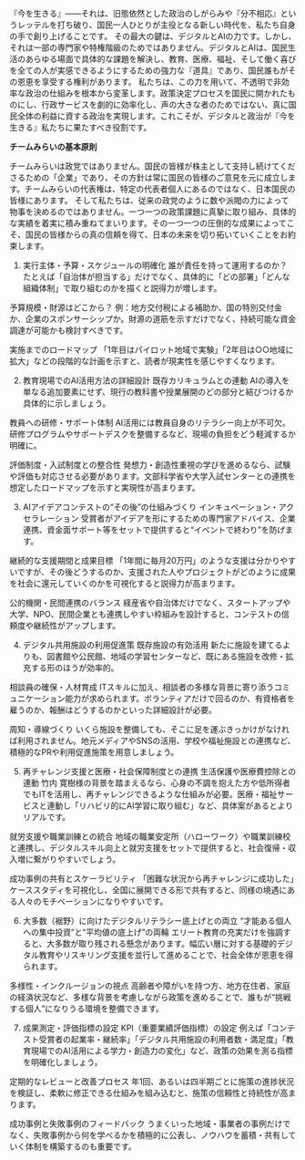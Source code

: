 『今を生きる』――それは、旧態依然とした政治のしがらみや『分不相応』というレッテルを打ち破り、国民一人ひとりが主役となる新しい時代を、私たち自身の手で創り上げることです。
その最大の鍵は、デジタルとAIの力です。しかし、それは一部の専門家や特権階級のためではありません。デジタルとAIは、国民生活のあらゆる場面で具体的な課題を解決し、教育、医療、福祉、そして働く喜びを全ての人が実感できるようにするための強力な『道具』であり、国民誰もがその恩恵を享受する権利があります。
私たちは、この力を用いて、不透明で非効率な政治の仕組みを根本から変革します。政策決定プロセスを国民に開かれたものにし、行政サービスを劇的に効率化し、声の大きな者のためではない、真に国民全体の利益に資する政治を実現します。これこそが、デジタルと政治が『今を生きる』私たちに果たすべき役割です。

**チームみらいの基本原則**

チームみらいは政党ではありません。国民の皆様が株主として支持し続けてくださるための「企業」であり、その方針は常に国民の皆様のご意見を元に成立します。チームみらいの代表権は、特定の代表者個人にあるのではなく、日本国民の皆様にあります。
そして私たちは、従来の政党のように数や派閥の力によって物事を決めるのではありません。一つ一つの政策課題に真摯に取り組み、具体的な実績を着実に積み重ねてまいります。その一つ一つの圧倒的な成果によってこそ、国民の皆様からの真の信頼を得て、日本の未来を切り拓いていくことをお約束します。

1. 実行主体・予算・スケジュールの明確化
誰が責任を持って運用するのか？
たとえば「自治体が担当する」だけでなく、具体的に「どの部署」「どんな組織体制」で取り組むのかを描くと説得力が増します。

予算規模・財源はどこから？
例：地方交付税による補助か、国の特別交付金か、企業のスポンサーシップか。財源の道筋を示すだけでなく、持続可能な資金調達が可能かも検討すべきです。

実施までのロードマップ
「1年目はパイロット地域で実験」「2年目は○○地域に拡大」などの段階的な計画を示すと、読者が現実性を感じやすくなります。

2. 教育現場でのAI活用方法の詳細設計
既存カリキュラムとの連動
AIの導入を単なる追加要素にせず、現行の教科書や授業展開のどの部分と結びつけるか具体的に示しましょう。

教員への研修・サポート体制
AI活用には教員自身のリテラシー向上が不可欠。研修プログラムやサポートデスクを整備するなど、現場の負担をどう軽減するか明確に。

評価制度・入試制度との整合性
発想力・創造性重視の学びを進めるなら、試験や評価も対応させる必要があります。文部科学省や大学入試センターとの連携を想定したロードマップを示すと実現性が高まります。

3. AIアイデアコンテストの“その後”の仕組みづくり
インキュベーション・アクセラレーション
受賞者がアイデアを形にするための専門家アドバイス、企業連携、資金面サポート等をセットで提供すると“イベントで終わり”を防げます。

継続的な支援期間と成果目標
「1年間に毎月20万円」のような支援は分かりやすいですが、その後どうするのか、支援された人やプロジェクトがどのように成果を社会に還元していくのかを可視化すると説得力が高まります。

公的機関・民間連携のバランス
経産省や自治体だけでなく、スタートアップや大学、NPO、民間企業とも連携しやすい枠組みを設計すると、コンテストの信頼度や継続性がアップします。

4. デジタル共用施設の利用促進策
既存施設の有効活用
新たに施設を建てるよりも、図書館や公民館、地域の学習センターなど、既にある施設を改修・拡充する形のほうが効率的。

相談員の確保・人材育成
ITスキルに加え、相談者の多様な背景に寄り添うコミュニケーション能力が求められます。ボランティアだけで回るのか、有資格者を雇うのか、報酬はどうするのかといった詳細設計が必要。

周知・導線づくり
いくら施設を整備しても、そこに足を運ぶきっかけがなければ利用されません。地元メディアやSNSの活用、学校や福祉施設との連携など、積極的なPRや利用促進施策を用意しましょう。

5. 再チャレンジ支援と医療・社会保障制度との連携
生活保護や医療費控除との連動
竹内 寛樹様の背景を踏まえるなら、心身の不調を抱えた方や低所得者でもITを活用し、再チャレンジできるような仕組みが必要。医療・福祉サービスと連動し「リハビリ的にAI学習に取り組む」など、具体案があるとよりリアルです。

就労支援や職業訓練との統合
地域の職業安定所（ハローワーク）や職業訓練校と連携し、デジタルスキル向上と就労支援をセットで提供すると、社会復帰・収入増に繋がりやすいでしょう。

成功事例の共有とスケーラビリティ
「困難な状況から再チャレンジに成功した」ケーススタディを可視化し、全国に展開できる形で共有すると、同様の境遇にある人々のモチベーションになりやすいです。

6. 大多数（裾野）に向けたデジタルリテラシー底上げとの両立
“才能ある個人への集中投資”と“平均値の底上げ”の両輪
エリート教育の充実だけを強調すると、大多数が取り残される懸念があります。幅広い層に対する基礎的デジタル教育やリスキリング支援を並行して進めることで、社会全体が恩恵を得られます。

多様性・インクルージョンの視点
高齢者や障がいを持つ方、地方在住者、家庭の経済状況など、多様な背景を考慮しながら政策を進めることで、誰もが“挑戦する個人”になりうる環境を整備できます。

7. 成果測定・評価指標の設定
KPI（重要業績評価指標）の設定
例えば「コンテスト受賞者の起業率・継続率」「デジタル共用施設の利用者数・満足度」「教育現場でのAI活用による学力・創造力の変化」など、政策の効果を測る指標を明確化しましょう。

定期的なレビューと改善プロセス
年1回、あるいは四半期ごとに施策の進捗状況を検証し、柔軟に修正できる仕組みを組み込むと、施策の信頼性と持続性が高まります。

成功事例と失敗事例のフィードバック
うまくいった地域・事業者の事例だけでなく、失敗事例から何を学べるかを積極的に公表し、ノウハウを蓄積・共有していく体制を構築するのも重要です。
